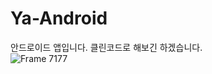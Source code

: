 # Ya-Android
안드로이드 앱입니다. 클린코드로 해보긴 하겠습니다. 
<br/>
![Frame 7177](https://user-images.githubusercontent.com/90879448/205271769-1b4a7d74-0b16-4f98-996a-0f706c56c324.png)
